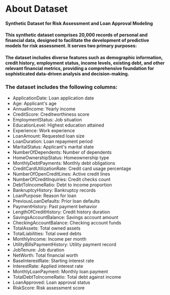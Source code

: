 # About Dataset

#### Synthetic Dataset for Risk Assessment and Loan Approval Modeling
#### This synthetic dataset comprises 20,000 records of personal and financial data, designed to facilitate the development of predictive models for risk assessment. It serves two primary purposes:

#### The dataset includes diverse features such as demographic information, credit history, employment status, income levels, existing debt, and other relevant financial metrics, providing a comprehensive foundation for sophisticated data-driven analysis and decision-making.

### The dataset includes the following columns:

- ApplicationDate: Loan application date
- Age: Applicant's age
- AnnualIncome: Yearly income
- CreditScore: Creditworthiness score
- EmploymentStatus: Job situation
- EducationLevel: Highest education attained
- Experience: Work experience
- LoanAmount: Requested loan size
- LoanDuration: Loan repayment period
- MaritalStatus: Applicant's marital state
- NumberOfDependents: Number of dependents
- HomeOwnershipStatus: Homeownership type
- MonthlyDebtPayments: Monthly debt obligations
- CreditCardUtilizationRate: Credit card usage percentage
- NumberOfOpenCreditLines: Active credit lines
- NumberOfCreditInquiries: Credit checks count
- DebtToIncomeRatio: Debt to income proportion
- BankruptcyHistory: Bankruptcy records
- LoanPurpose: Reason for loan
- PreviousLoanDefaults: Prior loan defaults
- PaymentHistory: Past payment behavior
- LengthOfCreditHistory: Credit history duration
- SavingsAccountBalance: Savings account amount
- CheckingAccountBalance: Checking account funds
- TotalAssets: Total owned assets
- TotalLiabilities: Total owed debts
- MonthlyIncome: Income per month
- UtilityBillsPaymentHistory: Utility payment record
- JobTenure: Job duration
- NetWorth: Total financial worth
- BaseInterestRate: Starting interest rate
- InterestRate: Applied interest rate
- MonthlyLoanPayment: Monthly loan payment
- TotalDebtToIncomeRatio: Total debt against income
- LoanApproved: Loan approval status
- RiskScore: Risk assessment score